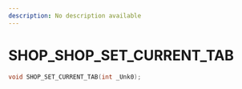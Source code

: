 ```yaml
---
description: No description available 
---
```


# SHOP\_SHOP_SET_CURRENT_TAB

```cpp
void SHOP_SET_CURRENT_TAB(int _Unk0);
```